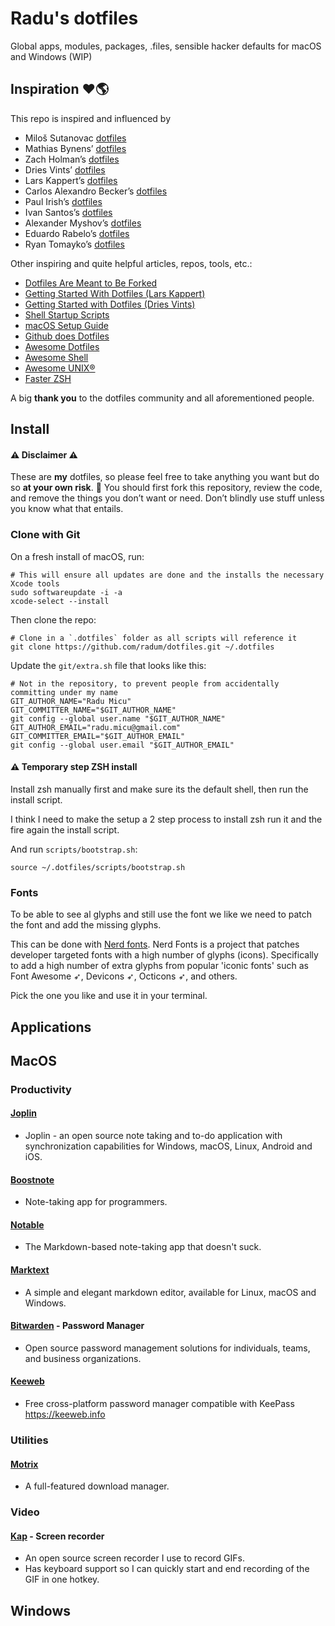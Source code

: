 # Radu's dotfiles

Global apps, modules, packages, .files, sensible hacker defaults for macOS and Windows (WIP)

## Inspiration ❤️🌎

This repo is inspired and influenced by

- Miloš Sutanovac [dotfiles](https://github.com/mixn/dotfiles)
- Mathias Bynens’ [dotfiles](https://github.com/mathiasbynens/dotfiles)
- Zach Holman’s [dotfiles](https://github.com/holman/dotfiles)
- Dries Vints’ [dotfiles](https://github.com/driesvints/dotfiles)
- Lars Kappert’s [dotfiles](https://github.com/webpro/dotfiles)
- Carlos Alexandro Becker’s [dotfiles](https://github.com/caarlos0/dotfiles)
- Paul Irish’s [dotfiles](https://github.com/paulirish/dotfiles)
- Ivan Santos’s [dotfiles](https://github.com/pragmaticivan/dotfiles)
- Alexander Myshov’s [dotfiles](https://github.com/myshov/dotfiles)
- Eduardo Rabelo’s [dotfiles](https://github.com/oieduardorabelo/dotfiles)
- Ryan Tomayko’s [dotfiles](https://github.com/rtomayko/dotfiles)

Other inspiring and quite helpful articles, repos, tools, etc.:

- [Dotfiles Are Meant to Be Forked](https://zachholman.com/2010/08/dotfiles-are-meant-to-be-forked/)
- [Getting Started With Dotfiles (Lars Kappert)](https://medium.com/@webprolific/getting-started-with-dotfiles-43c3602fd789)
- [Getting Started with Dotfiles (Dries Vints)](http://sourabhbajaj.com/mac-setup/)
- [Shell Startup Scripts](https://blog.flowblok.id.au/2013-02/shell-startup-scripts.html)
- [macOS Setup Guide](http://sourabhbajaj.com/mac-setup/)
- [Github does Dotfiles](https://dotfiles.github.io/)
- [Awesome Dotfiles](https://github.com/webpro/awesome-dotfiles)
- [Awesome Shell](https://github.com/alebcay/awesome-shell)
- [Awesome UNIX®](https://github.com/sirredbeard/Awesome-UNIX)
- [Faster ZSH](https://htr3n.github.io/2018/07/faster-zsh/)

A big **thank you** to the dotfiles community and all aforementioned people.

## Install

#### ⚠️ Disclaimer ⚠️

These are **my** dotfiles, so please feel free to take anything you want but do so **at your own risk**. 🙂 You should first fork this repository, review the code, and remove the things you don’t want or need. Don’t blindly use stuff unless you know what that entails.

### Clone with Git

On a fresh install of macOS, run:

```
# This will ensure all updates are done and the installs the necessary Xcode tools
sudo softwareupdate -i -a
xcode-select --install
```

Then clone the repo:

```
# Clone in a `.dotfiles` folder as all scripts will reference it
git clone https://github.com/radum/dotfiles.git ~/.dotfiles
```

Update the `git/extra.sh` file that looks like this:

```
# Not in the repository, to prevent people from accidentally committing under my name
GIT_AUTHOR_NAME="Radu Micu"
GIT_COMMITTER_NAME="$GIT_AUTHOR_NAME"
git config --global user.name "$GIT_AUTHOR_NAME"
GIT_AUTHOR_EMAIL="radu.micu@gmail.com"
GIT_COMMITTER_EMAIL="$GIT_AUTHOR_EMAIL"
git config --global user.email "$GIT_AUTHOR_EMAIL"
```

#### ⚠️ Temporary step ZSH install

Install zsh manually first and make sure its the default shell, then run the install script.

I think I need to make the setup a 2 step process to install zsh run it and the fire again the install script.


And run `scripts/bootstrap.sh`:

```
source ~/.dotfiles/scripts/bootstrap.sh
```

### Fonts

To be able to see al glyphs and still use the font we like we need to patch the font and add the missing glyphs.

This can be done with [Nerd fonts](https://github.com/ryanoasis/nerd-fonts). Nerd Fonts is a project that patches developer targeted fonts with a high number of glyphs (icons). Specifically to add a high number of extra glyphs from popular 'iconic fonts' such as Font Awesome ➶, Devicons ➶, Octicons ➶, and others.

Pick the one you like and use it in your terminal.

## Applications

## MacOS

### Productivity

#### [Joplin](https://github.com/laurent22/joplin)

- Joplin - an open source note taking and to-do application with synchronization capabilities for Windows, macOS, Linux, Android and iOS.

#### [Boostnote](https://github.com/BoostIO/Boostnote)

- Note-taking app for programmers.

#### [Notable](https://github.com/notable/notable)

- The Markdown-based note-taking app that doesn't suck.

#### [Marktext](https://github.com/marktext/marktext)

- A simple and elegant markdown editor, available for Linux, macOS and Windows.

#### [Bitwarden](https://github.com/bitwarden) - Password Manager

- Open source password management solutions for individuals, teams, and business organizations.

#### [Keeweb](https://github.com/keeweb/keeweb)

- Free cross-platform password manager compatible with KeePass https://keeweb.info

### Utilities

#### [Motrix](https://github.com/agalwood/Motrix)

- A full-featured download manager.

### Video

#### [Kap](https://github.com/wulkano/kap) - Screen recorder

- An open source screen recorder I use to record GIFs.
- Has keyboard support so I can quickly start and end recording of the GIF in one hotkey.

## Windows

